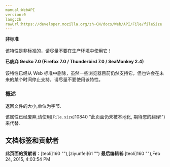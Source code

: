 ```yaml
---
manual:WebAPI
version:0
lang:zh
rawUrl:https://developer.mozilla.org/zh-CN/docs/Web/API/File/fileSize
---
```






**非标准**<br></br>该特性是非标准的，请尽量不要在生产环境中使用它！




**已废弃 Gecko 7.0 (Firefox 7.0 / Thunderbird 7.0 / SeaMonkey 2.4)**<br></br>该特性已经从 Web 标准中删除，虽然一些浏览器目前仍然支持它，但也许会在未来的某个时间停止支持，请尽量不要使用该特性。




### 概述<a name="概述"></a>


返回文件的大小,单位为字节.

该属性已经废弃,请使用[`File.size`]10840 "此页面仍未被本地化, 期待您的翻译!")来代替.



## 文档标签和贡献者
**此页面的贡献者：**[teoli]160 ""),[ziyunfei]61 "")
**最后编辑者:**[teoli]160 ""),<time>Feb 24, 2015, 4:03:54 PM</time>


